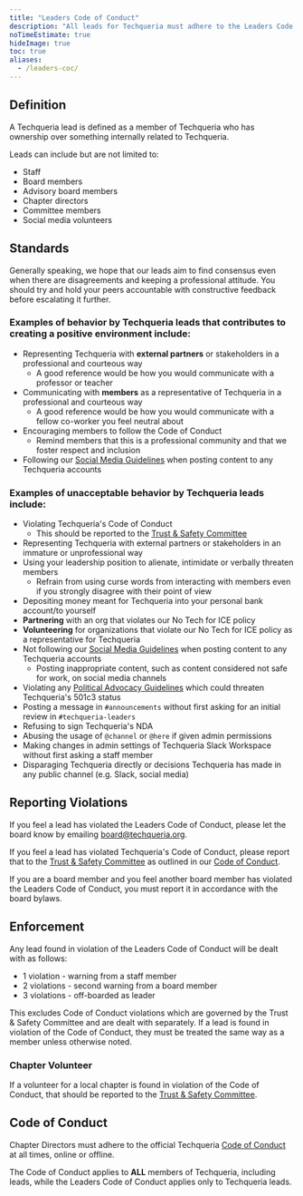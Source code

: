 ```yaml
---
title: "Leaders Code of Conduct"
description: "All leads for Techqueria must adhere to the Leaders Code of Conduct."
noTimeEstimate: true
hideImage: true
toc: true
aliases:
  - /leaders-coc/
---
```


## Definition

A Techqueria lead is defined as a member of Techqueria who has ownership over something internally related to Techqueria.

Leads can include but are not limited to:

- Staff
- Board members
- Advisory board members
- Chapter directors
- Committee members
- Social media volunteers

## Standards

Generally speaking, we hope that our leads aim to find consensus even when there are disagreements and keeping a professional attitude. You should try and hold your peers accountable with constructive feedback before escalating it further.

### Examples of behavior by Techqueria leads that contributes to creating a positive environment include:

- Representing Techqueria with **external partners** or stakeholders in a professional and courteous way
  - A good reference would be how you would communicate with a professor or teacher
- Communicating with **members** as a representative of Techqueria in a professional and courteous way
  - A good reference would be how you would communicate with a fellow co-worker you feel neutral about
- Encouraging members to follow the Code of Conduct
  - Remind members that this is a professional community and that we foster respect and inclusion
- Following our [Social Media Guidelines](https://www.notion.so/Social-Media-Guidelines-6334c264bda74d6c88b6994142ee8b3b) when posting content to any Techqueria accounts

### Examples of unacceptable behavior by Techqueria leads include:

- Violating Techqueria's Code of Conduct
  - This should be reported to the [Trust & Safety Committee](https://www.notion.so/Trust-Safety-Committee-024b5a500f734eedaa352cca360396ee)
- Representing Techqueria with external partners or stakeholders in an immature or unprofessional way
- Using your leadership position to alienate, intimidate or verbally threaten members
  - Refrain from using curse words from interacting with members even if you strongly disagree with their point of view
- Depositing money meant for Techqueria into your personal bank account/to yourself
- **Partnering** with an org that violates our No Tech for ICE policy
- **Volunteering** for organizations that violate our No Tech for ICE policy as a representative for Techqueria
- Not following our [Social Media Guidelines](https://www.notion.so/Social-Media-Guidelines-6334c264bda74d6c88b6994142ee8b3b) when posting content to any Techqueria accounts
  - Posting inappropriate content, such as content considered not safe for work, on social media channels
- Violating any [Political Advocacy Guidelines](https://www.notion.so/Political-Advocacy-Guidelines-8609b060add2400b8e81ab88037f6be7) which could threaten Techqueria's 501c3 status
- Posting a message in `#announcements` without first asking for an initial review in `#techqueria-leaders`
- Refusing to sign Techqueria's NDA
- Abusing the usage of `@channel` or `@here` if given admin permissions
- Making changes in admin settings of Techqueria Slack Workspace without first asking a staff member
- Disparaging Techqueria directly or decisions  Techqueria has made in any public channel (e.g. Slack, social media)

## Reporting Violations

If you feel a lead has violated the Leaders Code of Conduct, please let the board know by emailing [board@techqueria.org](mailto:board@techqueria.org).

If you feel a lead has violated Techqueria's Code of Conduct, please report that to the [Trust & Safety Committee](/trust-and-safety) as outlined in our [Code of Conduct](/coc/).

If you are a board member and you feel another board member has violated the Leaders Code of Conduct, you must report it in accordance with the board bylaws.

## Enforcement

Any lead found in violation of the Leaders Code of Conduct will be dealt with as follows:

- 1 violation - warning from a staff member
- 2 violations - second warning from a board member
- 3 violations - off-boarded as leader

This excludes Code of Conduct violations which are governed by the Trust & Safety Committee and are dealt with separately. If a lead is found in violation of the Code of Conduct, they must be treated the same way as a member unless otherwise noted.

### Chapter Volunteer

If a volunteer for a local chapter is found in violation of the Code of Conduct, that should be reported to the [Trust & Safety Committee](/trust-and-safety/).

## Code of Conduct

Chapter Directors must adhere to the official Techqueria [Code of Conduct](/coc/) at all times, online or offline.

The Code of Conduct applies to **ALL** members of Techqueria, including leads, while the Leaders Code of Conduct applies only to Techqueria leads.
